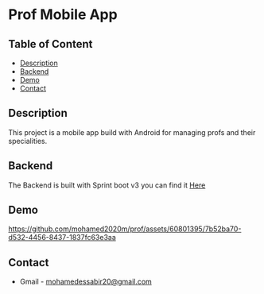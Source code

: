 # Prof Mobile App 


## Table of Content

- [Description](#description)
- [Backend](#backend)
- [Demo](#demo)
- [Contact](#contact)


## Description

This project is a mobile app build with Android for managing profs and their specialities.

## Backend

The Backend is built with Sprint boot v3 you can find it [Here](https://github.com/mohamed2020m/prof/tree/master/prof-backend)

## Demo

https://github.com/mohamed2020m/prof/assets/60801395/7b52ba70-d532-4456-8437-1837fc63e3aa

## Contact

- Gmail - [mohamedessabir20@gmail.com](mailto:mohamedessabir20@gmail.com)

